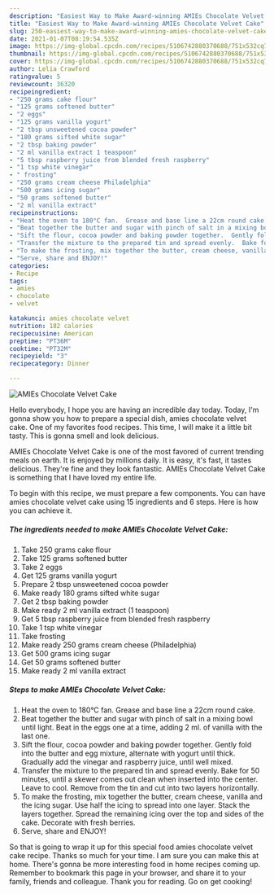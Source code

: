 ```yaml
---
description: "Easiest Way to Make Award-winning AMIEs Chocolate Velvet Cake"
title: "Easiest Way to Make Award-winning AMIEs Chocolate Velvet Cake"
slug: 250-easiest-way-to-make-award-winning-amies-chocolate-velvet-cake
date: 2021-01-07T08:19:54.535Z
image: https://img-global.cpcdn.com/recipes/5106742880370688/751x532cq70/amies-chocolate-velvet-cake-recipe-main-photo.jpg
thumbnail: https://img-global.cpcdn.com/recipes/5106742880370688/751x532cq70/amies-chocolate-velvet-cake-recipe-main-photo.jpg
cover: https://img-global.cpcdn.com/recipes/5106742880370688/751x532cq70/amies-chocolate-velvet-cake-recipe-main-photo.jpg
author: Lelia Crawford
ratingvalue: 5
reviewcount: 36320
recipeingredient:
- "250 grams cake flour"
- "125 grams softened butter"
- "2 eggs"
- "125 grams vanilla yogurt"
- "2 tbsp unsweetened cocoa powder"
- "180 grams sifted white sugar"
- "2 tbsp baking powder"
- "2 ml vanilla extract 1 teaspoon"
- "5 tbsp raspberry juice from blended fresh raspberry"
- "1 tsp white vinegar"
- " frosting"
- "250 grams cream cheese Philadelphia"
- "500 grams icing sugar"
- "50 grams softened butter"
- "2 ml vanilla extract"
recipeinstructions:
- "Heat the oven to 180°C fan.  Grease and base line a 22cm round cake."
- "Beat together the butter and sugar with pinch of salt in a mixing bowl until light.  Beat in the eggs one at a time, adding 2 ml. of vanilla with the last one."
- "Sift the flour, cocoa powder and baking powder together.  Gently fold into the butter and egg mixture, alternate with yogurt until thick.  Gradually add the vinegar and raspberry juice, until well mixed."
- "Transfer the mixture to the prepared tin and spread evenly.  Bake for 50 minutes, until a skewer comes out clean when inserted into the center.  Leave to cool.  Remove from the tin and cut into two layers horizontally."
- "To make the frosting, mix together the butter, cream cheese, vanilla and the icing sugar.  Use half the icing to spread into one layer.  Stack the layers together.  Spread the remaining icing over the top and sides of the cake.  Decorate with fresh berries."
- "Serve, share and ENJOY!"
categories:
- Recipe
tags:
- amies
- chocolate
- velvet

katakunci: amies chocolate velvet 
nutrition: 182 calories
recipecuisine: American
preptime: "PT36M"
cooktime: "PT32M"
recipeyield: "3"
recipecategory: Dinner

---
```



![AMIEs Chocolate Velvet Cake](https://img-global.cpcdn.com/recipes/5106742880370688/751x532cq70/amies-chocolate-velvet-cake-recipe-main-photo.jpg)

Hello everybody, I hope you are having an incredible day today. Today, I'm gonna show you how to prepare a special dish, amies chocolate velvet cake. One of my favorites food recipes. This time, I will make it a little bit tasty. This is gonna smell and look delicious.

AMIEs Chocolate Velvet Cake is one of the most favored of current trending meals on earth. It is enjoyed by millions daily. It is easy, it's fast, it tastes delicious. They're fine and they look fantastic. AMIEs Chocolate Velvet Cake is something that I have loved my entire life.




To begin with this recipe, we must prepare a few components. You can have amies chocolate velvet cake using 15 ingredients and 6 steps. Here is how you can achieve it.

<!--inarticleads1-->

##### The ingredients needed to make AMIEs Chocolate Velvet Cake:

1. Take 250 grams cake flour
1. Take 125 grams softened butter
1. Take 2 eggs
1. Get 125 grams vanilla yogurt
1. Prepare 2 tbsp unsweetened cocoa powder
1. Make ready 180 grams sifted white sugar
1. Get 2 tbsp baking powder
1. Make ready 2 ml vanilla extract (1 teaspoon)
1. Get 5 tbsp raspberry juice from blended fresh raspberry
1. Take 1 tsp white vinegar
1. Take  frosting
1. Make ready 250 grams cream cheese (Philadelphia)
1. Get 500 grams icing sugar
1. Get 50 grams softened butter
1. Make ready 2 ml vanilla extract




<!--inarticleads2-->

##### Steps to make AMIEs Chocolate Velvet Cake:

1. Heat the oven to 180°C fan.  Grease and base line a 22cm round cake.
1. Beat together the butter and sugar with pinch of salt in a mixing bowl until light.  Beat in the eggs one at a time, adding 2 ml. of vanilla with the last one.
1. Sift the flour, cocoa powder and baking powder together.  Gently fold into the butter and egg mixture, alternate with yogurt until thick.  Gradually add the vinegar and raspberry juice, until well mixed.
1. Transfer the mixture to the prepared tin and spread evenly.  Bake for 50 minutes, until a skewer comes out clean when inserted into the center.  Leave to cool.  Remove from the tin and cut into two layers horizontally.
1. To make the frosting, mix together the butter, cream cheese, vanilla and the icing sugar.  Use half the icing to spread into one layer.  Stack the layers together.  Spread the remaining icing over the top and sides of the cake.  Decorate with fresh berries.
1. Serve, share and ENJOY!




So that is going to wrap it up for this special food amies chocolate velvet cake recipe. Thanks so much for your time. I am sure you can make this at home. There's gonna be more interesting food in home recipes coming up. Remember to bookmark this page in your browser, and share it to your family, friends and colleague. Thank you for reading. Go on get cooking!
